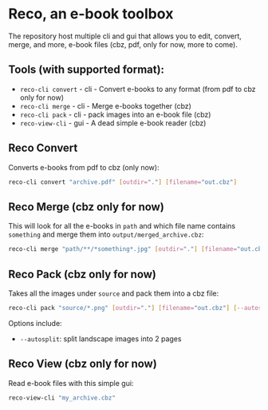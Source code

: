 # Reco, an e-book toolbox

The repository host multiple cli and gui that allows you to edit, convert, merge, and more, e-book files (cbz, pdf, only for now, more to come).

## Tools (with supported format):

- `reco-cli convert` - cli - Convert e-books to any format (from pdf to cbz only for now)
- `reco-cli merge` - cli - Merge e-books together (cbz)
- `reco-cli pack` - cli - pack images into an e-book file (cbz)
- `reco-view-cli` - gui - A dead simple e-book reader (cbz)

## Reco Convert

Converts e-books from pdf to cbz (only now):

```bash
reco-cli convert "archive.pdf" [outdir="."] [filename="out.cbz"]
```

## Reco Merge (cbz only for now)

This will look for all the e-books in `path` and which file name contains `something` and merge them into `output/merged_archive.cbz`:

```bash
reco-cli merge "path/**/*something*.jpg" [outdir="."] [filename="out.cbz"]
```

## Reco Pack (cbz only for now)

Takes all the images under `source` and pack them into a cbz file:

```bash
reco-cli pack "source/*.png" [outdir="."] [filename="out.cbz"] [--autosplit]
```

Options include:

- `--autosplit`: split landscape images into 2 pages

## Reco View (cbz only for now)

Read e-book files with this simple gui:

```bash
reco-view-cli "my_archive.cbz"
```
